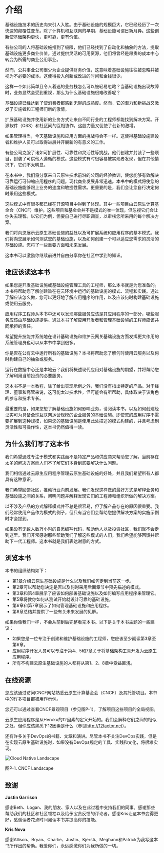# 介绍

基础设施技术的历史向来引人入胜。由于基础设施的规模巨大，它已经经历了一次快速的颠覆性变革。除了计算机和互联网的早期，基础设施可谓日新月异。这些创新使基础架构更快，更可靠，更有价值。

有些公司的人将基础设施推到了极限，他们已经找到了自动化和抽象的方法，提取基础设施更多商业价值。通过提供灵活的可用资源，他们将曾经是昂贵的成本中心转变为所需的商业公用事业。

然而，公共事业公司很少为企业提供财务价值，这意味着基础设施往往被忽略并被视为不必要的成本。这使得投入创新或改进的时间和金钱很少。

这样一个如此简单且令人着迷的业务栈怎么可以被轻易忽略？当基础设施出现故障时，业务显然会受到重视，那么为什么基础设施很难改善呢？

基础设施已经达到了使消费者都感到无聊的成熟度。然而，它的潜力和新挑战又激发了实施者和工程师们新的激情。

扩展基础设施并使用新的业务方式让来自不同行业的工程师都能找到解决方案。开源软件（OSS）和社区间的互相协作，这股力量又促使了创新的激增。

如果管理得当，今天基础设施和应用方面的挑战将会不一样。这使得基础设施建设者和维护人员可以取得进展并开展新的有意义的工作。

有些公司克服了诸如可扩展性、可靠性和灵活性等挑战。他们创建并封装了一些项目，封装了可供他人遵循的模式。这些模式有时很容易被实现者发现，但在其他情况下，它们不太明显。

在本书中，我们将分享来自云原生技术前沿的公司的经验教训，使您能够有效解决可靠运行可伸缩应用程序的问题。现代商业发展非常迅速。本书中的模式将使您的基础设施能够跟上业务的速度和敏捷性需求。更重要的是，我们会让您自行决定何时采用这些模式。

这些模式中有很多都已经在开源项目中得到了体现。其中一些项目由云原生计算基金会（CNCF）维护。这些项目和基金会并不是模式的唯一体现，但忽视它们会让你失去理智。以它们为例，但要自己进行尽职调查，以审核您所采用的每个解决方案。

我们将向您展示云原生基础设施的益处以及可扩展系统和应用程序的基本模式。我们将向您展示如何测试您的基础设施，以及如何创建一个可以适应您需求的灵活的基础设施。您将了一些重要方面和未来发展。

这本书可以激励你继续前进并自由分享你在社区中学到的知识。

## 谁应该读这本书

如果您是开发基础设施或基础设施管理工具的工程师，那么本书就是为您准备的。本书将帮助您了解创建旨在在云环境中运行的基础设施的模式、流程和实践。通过了解应该怎么做，您可以更好地了解应用程序的作用，以及应该何时构建基础设施或使用云服务。

应用程序工程师从本书中还可以发现哪些服务应该是其应用程序的一部分，哪些服务应该由基础设施提供。通过本书了解应用开发者和管理基础设施的工程师应该共同承担的责任。

希望提升技能并系统地在设计基础设施和维护云网关基础设施方面发挥更大作用的系统管理员也可以从本书中学到很多。

你是否在公有云中运行所有的基础设施？本书将帮助您了解何时使用云服务以及何时构建自己的抽象或服务。

运行在数据中心还是本地云？我们将概述现代应用对基础设施的期望，并将帮助您了解利用当前投资的必要服务。

这本书不是一本教程，除了给出实现示例之外，我们没有指出特定的产品。对于经理、董事和高管来说，这可能太过技术性，但可能会有所帮助，具体取决于该角色的参与和技术专长。

最重要的是，如果您想了解基础设施如何影响业务，请阅读本书，以及如何创建经证实可为具备全球互联网运营规模的企业服务的基础设施。即使您的应用程序不需要扩展到这种规模，如果您的基础设施是使用此处描述的模式构建的，并且考虑到灵活性和可操作性，这本书仍然值得一读。

## 为什么我们写了这本书

我们希望通过专注于模式和实践而不是特定产品和供应商来帮助您了解。当前存在太多的解决方案而人们不了解它们本身到底要解决什么问题。

我们相信通过云原生应用程序管理云原生基础设施的好处，并且我们希望所有人都具有这种意识。

我们希望回馈社区，推动行业向前发展。我们发现这样做的最好方式是解释业务和基础设施之间的关系，阐明问题并解释发现它们的工程师和组织所做的解决方案。

以不涉及产品的方式解释模式并不总是很容易，但了解产品存在的原因很重要。我们经常使用产品作为模式的例子，但只有当它们会帮助您提供解决方案的实施示例时才会提到。

如果没有无数人数万小时的自愿编写代码，帮助他人以及投资社区，我们就不会走到这里。我们非常感谢那些帮助我们了解这些模式的人们，我们希望能够回馈并帮助下一代工程师。这本书就是我们表达谢意的方式。

## 浏览本书

本书的组织结构如下：

 - 第1章介绍云原生基础设施是什么以及我们如何走到当前这一步。
 - 第2章可以帮助您决定是否以及何时采用后面章节中预先描述的模式。
 - 第3章和第4章展示了应该如何部署基础设施以及如何编写应用程序来管理它。
 - 第5章将教你如何从测试开始就设计可靠的基础设施。
 - 第6章和第7章展示了如何管理基础设施和应用程序。
 - 第8章总结并提供了一些有关未来发展的见解。

如果你像我们一样，不会从前到后完整看完本书。以下是关于本书主题的一些建议：
 - 如果您是一位专注于创建和维护基础设施的工程师，您应该至少阅读第3章至第6章。
 - 应用程序开发人员可以专注于第4、5和7章关于将基础架构工具开发为云原生应用程序。
 - 所有不构建云原生基础设施的人都将从第1、2、8章中受益匪浅。

## 在线资源

您应该通过访问CNCF网站熟悉云原生计算基金会（CNCF）及其托管项目。本书中的许多项目都被用作示例。

您还可以通过查看CNCF景观项目（参见图P-1），了解项目这些项目的全局视图。

云原生应用程序是从Heroku的12因素的定义开始的。我们会解释它们之间的相似之处，但你应该熟悉下12因素是什么（参见<http://12factor.net>）。

还有许多关于DevOps的书籍、文章和演讲。尽管本书不关注DevOps实践，但是在实现云原生基础设施时，如果没有DevOps规定的工具、实践和文化，将很难实现。

![Cloud Native Landscape](https://landscape.cncf.io/images/landscape.png)

图P-1. CNCF Landscape

## 致谢

**Justin Garrison**

感谢Beth、Logan、我的朋友、家人以及在此过程中支持我们的同事。感谢那些帮助我们的社区和社区领袖以及给予宝贵反馈的评论者。感谢Kris让这本书变得更好，感谢读者花点时间阅读本书并提高你的技能。

**Kris Nova**

感谢Allison、Bryan、Charlie、Justin、Kjersti、Meghann和Patrick为我写这本书所作出的帮助。我爱你们，永远感激你们为我所做的一切。